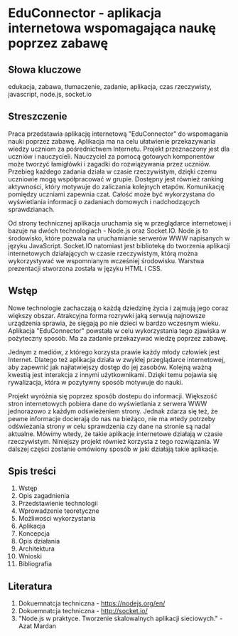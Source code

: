 # EduConnector - aplikacja internetowa wspomagająca naukę poprzez zabawę

## Słowa kluczowe
edukacja, zabawa, tłumaczenie, zadanie, aplikacja, czas rzeczywisty, javascript, node.js, socket.io

## Streszczenie
Praca przedstawia aplikację internetową "EduConnector" do wspomagania nauki poprzez zabawę. Aplikacja ma na celu ułatwienie przekazywania wiedzy uczniom za pośrednictwem Internetu. Projekt przeznaczony jest dla uczniów i nauczycieli. Nauczyciel za pomocą gotowych komponentów może tworzyć łamigłówki i zagadki do rozwiązywania przez uczniów. Przebieg każdego zadania działa w czasie rzeczywistym, dzięki czemu uczniowie mogą współpracować w grupie. Dostępny jest również ranking aktywności, który motywuje do zaliczania kolejnych etapów. Komunikację pomiędzy uczniami zapewnia czat. Całość może być wykorzystana do wyświetlania informacji o zadaniach domowych i nadchodzących sprawdzianach.

Od strony technicznej aplikacja uruchamia się w przeglądarce internetowej i bazuje na dwóch technologiach - Node.js oraz Socket.IO. Node.js to środowisko, które pozwala na uruchamianie serwerów WWW napisanych w języku JavaScript. Socket.IO natomiast jest biblioteką do tworzenia aplikacji internetowych działających w czasie rzeczywistym, którą można wykorzystywać we wspomnianym wcześniej środowisku. Warstwa prezentacji stworzona została w języku HTML i CSS.

## Wstęp
Nowe technologie zachaczają o każdą dziedzinę życia i zajmują jego coraz większy obszar. Atrakcyjna forma rozrywki jaką serwują najnowsze urządzenia sprawia, że sięgają po nie dzieci w bardzo wczesnym wieku. Aplikacja "EduConnector" powstała w celu wykorzystania tego zjawiska w pożyteczny sposób. Ma za zadanie przekazywać wiedzę poprzez zabawę.

Jednym z mediów, z którego korzysta prawie każdy młody człowiek jest Internet. Dlatego też aplikacja działa w zwykłej przeglądarce internetowej, aby zapewnić jak najłatwiejszy dostęp do jej zasobów. Kolejną ważną kwestią jest interakcja z innymi użytkownikami. Dzięki temu pojawia się rywalizacja, która w pozytywny sposób motywuje do nauki. 

Projekt wyróżnia się poprzez sposób dostepu do informacji. Większość stron internetowych pobiera dane do wyświetlania z serwera WWW jednorazowo z każdym odświeżeniem strony. Jednak zdarza się też, że pewne informacje docierają do nas na bieżąco, nie ma wtedy potrzeby odświeżania strony w celu sprawdzenia czy dane na stronie są nadal aktualne. Mówimy wtedy, że takie aplikacje internetowe działają w czasie rzeczywistym. Niniejszy projekt również korzysta z tego rozwiązania. W dalszej części zostanie omówiony sposób w jaki działają takie aplikacje.

## Spis treści
1. Wstęp
2. Opis zagadnienia
3. Przedstawienie technologii
  1. Wprowadzenie teoretyczne
  2. Możliwości wykorzystania
4. Aplikacja
  1. Koncepcja
  2. Opis działania
  3. Architektura
5. Wnioski
6. Bibliografia

## Literatura
1. Dokuemnatcja techniczna - https://nodejs.org/en/
2. Dokuemnatcja techniczna - http://socket.io/
3. "Node.js w praktyce. Tworzenie skalowalnych aplikacji sieciowych." - Azat Mardan
